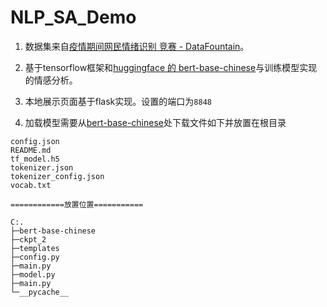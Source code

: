 # NLP_SA_Demo

1.   数据集来自[疫情期间网民情绪识别 竞赛 - DataFountain](https://www.datafountain.cn/competitions/423/datasets)。

2.   基于tensorflow框架和[huggingface 的 bert-base-chinese](https://huggingface.co/bert-base-chinese)与训练模型实现的情感分析。
3.   本地展示页面基于flask实现。设置的端口为`8848`
4.   加载模型需要从[bert-base-chinese](https://huggingface.co/bert-base-chinese/tree/main)处下载文件如下并放置在根目录

```
config.json
README.md
tf_model.h5
tokenizer.json  
tokenizer_config.json  
vocab.txt

============放置位置===========

C:.
├─bert-base-chinese
├─ckpt_2
├─templates 
├─config.py
├─main.py
├─model.py
├─main.py
└─__pycache__
```

